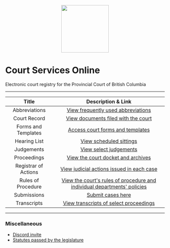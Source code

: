 <p align="center">
<img width="150" height="150" src="https://cdn.discordapp.com/attachments/824471788980404234/928871221066600478/images.png">
</p>

# Court Services Online 
Electronic court registry for the Provincial Court of British Columbia

---

| Title | Description & Link |
| :---: | :---: |
| Abbreviations | [View frequently used abbreviations](https://github.com/koala4lif/Provincial-Court-of-British-Columbia/blob/main/Resources/Abbreviations.md)
| Court Record | [View documents filed with the court](https://github.com/koala4lif/Provincial-Court-of-British-Columbia/tree/main/Court%20Record)
| Forms and Templates | [Access court forms and templates](https://github.com/koala4lif/Provincial-Court-of-British-Columbia/tree/main/Forms%20and%20Templates)
| Hearing List | [View scheduled sittings](https://github.com/koala4lif/Provincial-Court-of-British-Columbia/blob/main/Resources/Hearing%20List.md)
| Judgements | [View select judgements](https://github.com/koala4lif/Provincial-Court-of-British-Columbia/tree/main/Judgements)
| Proceedings | [View the court docket and archives](https://github.com/koala4lif/Provincial-Court-of-British-Columbia/blob/main/Resources/Proceedings.md)
| Registrar of Actions | [View judicial actions issued in each case](https://github.com/koala4lif/Provincial-Court-of-British-Columbia/tree/main/Registrar%20of%20Actions)
| Rules of Procedure | [View the court's rules of procedure and individual departments' policies](https://github.com/koala4lif/Provincial-Court-of-British-Columbia/tree/main/Rules%20of%20Procedure)
| Submissions | [Submit cases here](https://forms.gle/zeSQ6nWaUqJUkahz9)
| Transcripts | [View transcripts of select proceedings](https://github.com/koala4lif/Provincial-Court-of-British-Columbia/tree/main/Transcripts)

---

### Miscellaneous 
- [Discord invite](https://discord.gg/FmEEFEJWeC)
- [Statutes passed by the legislature](https://github.com/koala4lif/Provincial-Court-of-British-Columbia/tree/main/Statutes)

